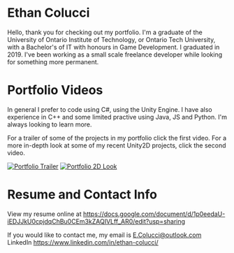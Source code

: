 # Ethan Colucci
Hello, thank you for checking out my portfolio. I'm a graduate of the University of Ontario Institute of Technology, or Ontario Tech University, with a Bachelor's of IT with honours in Game Development. I graduated in 2019. I've been working as a small scale freelance developer while looking for something more permanent.

# Portfolio Videos
In general I prefer to code using C#, using the Unity Engine. I have also experience in C++ and some limited practive using Java, JS and Python. I'm always looking to learn more. 

For a trailer of some of the projects in my portfolio click the first video. For a more in-depth look at some of my recent Unity2D projects, click the second video.

[![Portfolio Trailer](https://img.youtube.com/vi/ke3NBA-RKlI/hqdefault.jpg)](https://youtu.be/ke3NBA-RKlI) [![Portfolio 2D Look](https://img.youtube.com/vi/Yt1FDruCfUw/hqdefault.jpg)](https://youtu.be/Yt1FDruCfUw)

# Resume and Contact Info
View my resume online at https://docs.google.com/document/d/1p0eedaU-iEDJJkU0cpjdqChBu0CEm3kZAQIVLff_AR0/edit?usp=sharing

If you would like to contact me, my email is E.Colucci@outlook.com
LinkedIn https://www.linkedin.com/in/ethan-colucci/

<!---
Ethanol2/Ethanol2 is a ✨ special ✨ repository because its `README.md` (this file) appears on your GitHub profile.
You can click the Preview link to take a look at your changes.
--->
